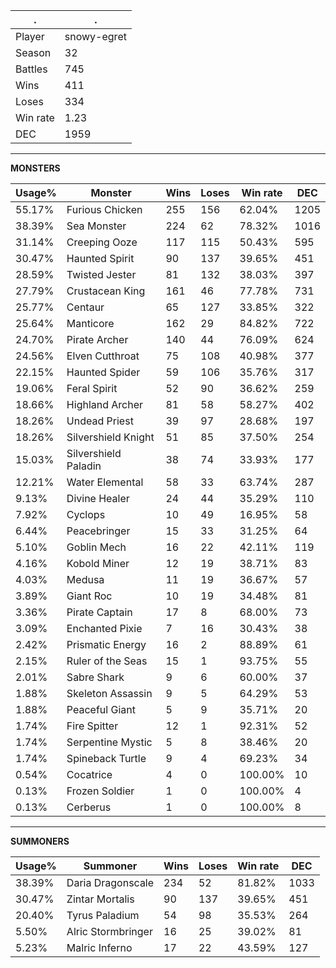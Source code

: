 .|.
|-|-
Player|snowy-egret
Season|32
Battles|745
Wins|411
Loses|334
Win rate|1.23
DEC|1959

---
**MONSTERS**

Usage%|Monster|Wins|Loses|Win rate|DEC|
-|-|-|-|-|-|
55.17%|Furious Chicken|255|156|62.04%|1205|
38.39%|Sea Monster|224|62|78.32%|1016|
31.14%|Creeping Ooze|117|115|50.43%|595|
30.47%|Haunted Spirit|90|137|39.65%|451|
28.59%|Twisted Jester|81|132|38.03%|397|
27.79%|Crustacean King|161|46|77.78%|731|
25.77%|Centaur|65|127|33.85%|322|
25.64%|Manticore|162|29|84.82%|722|
24.70%|Pirate Archer|140|44|76.09%|624|
24.56%|Elven Cutthroat|75|108|40.98%|377|
22.15%|Haunted Spider|59|106|35.76%|317|
19.06%|Feral Spirit|52|90|36.62%|259|
18.66%|Highland Archer|81|58|58.27%|402|
18.26%|Undead Priest|39|97|28.68%|197|
18.26%|Silvershield Knight|51|85|37.50%|254|
15.03%|Silvershield Paladin|38|74|33.93%|177|
12.21%|Water Elemental|58|33|63.74%|287|
9.13%|Divine Healer|24|44|35.29%|110|
7.92%|Cyclops|10|49|16.95%|58|
6.44%|Peacebringer|15|33|31.25%|64|
5.10%|Goblin Mech|16|22|42.11%|119|
4.16%|Kobold Miner|12|19|38.71%|83|
4.03%|Medusa|11|19|36.67%|57|
3.89%|Giant Roc|10|19|34.48%|81|
3.36%|Pirate Captain|17|8|68.00%|73|
3.09%|Enchanted Pixie|7|16|30.43%|38|
2.42%|Prismatic Energy|16|2|88.89%|61|
2.15%|Ruler of the Seas|15|1|93.75%|55|
2.01%|Sabre Shark|9|6|60.00%|37|
1.88%|Skeleton Assassin|9|5|64.29%|53|
1.88%|Peaceful Giant|5|9|35.71%|20|
1.74%|Fire Spitter|12|1|92.31%|52|
1.74%|Serpentine Mystic|5|8|38.46%|20|
1.74%|Spineback Turtle|9|4|69.23%|34|
0.54%|Cocatrice|4|0|100.00%|10|
0.13%|Frozen Soldier|1|0|100.00%|4|
0.13%|Cerberus|1|0|100.00%|8|

---
**SUMMONERS**

Usage%|Summoner|Wins|Loses|Win rate|DEC|
-|-|-|-|-|-|
38.39%|Daria Dragonscale|234|52|81.82%|1033|
30.47%|Zintar Mortalis|90|137|39.65%|451|
20.40%|Tyrus Paladium|54|98|35.53%|264|
5.50%|Alric Stormbringer|16|25|39.02%|81|
5.23%|Malric Inferno|17|22|43.59%|127|
